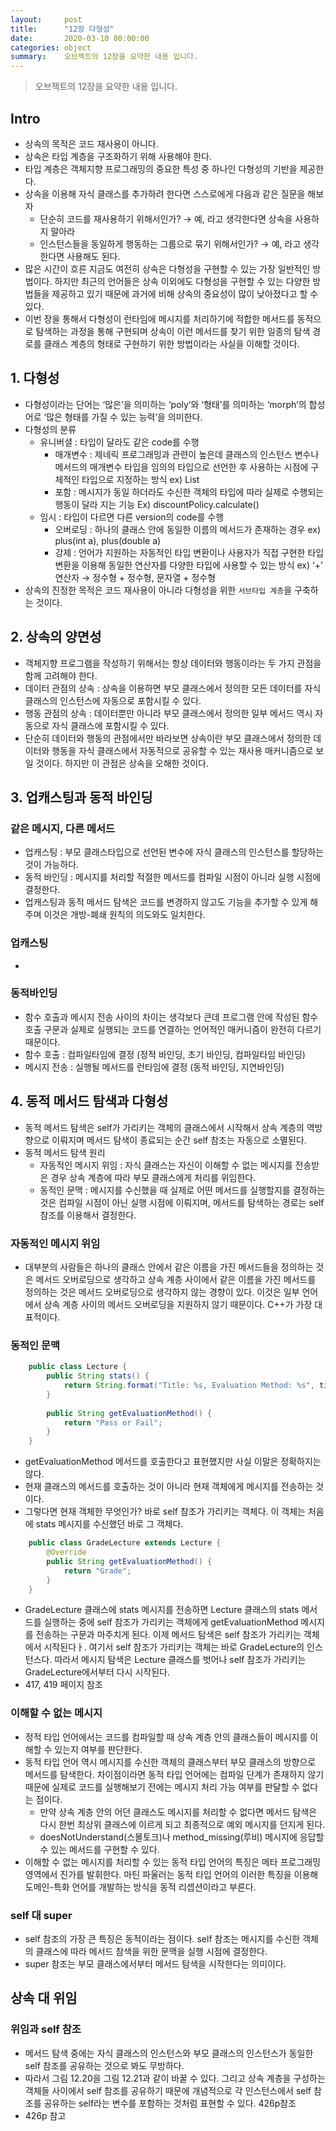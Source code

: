 ```yaml
---
layout:     post
title:      "12장 다형성"
date:       2020-03-10 00:00:00
categories: object
summary:    오브젝트의 12장을 요약한 내용 입니다.
---
```


> 오브젝트의 12장을 요약한 내용 입니다.

## Intro

- 상속의 목적은 코드 재사용이 아니다.
- 상속은 타입 계층을 구조화하기 위해 사용해야 한다.
- 타입 계층은 객체지향 프로그래밍의 중요한 특성 중 하나인 다형성의 기반을 제공한다.
- 상속을 이용해 자식 클래스를 추가하려 한다면 스스로에게 다음과 같은 질문을 해보자
    - 단순히 코드를 재사용하기 위해서인가? → 예, 라고 생각한다면 상속을 사용하지 말아라
    - 인스턴스들을 동일하게 행동하는 그룹으로 묶기 위해서인가? → 예, 라고 생각한다면 사용해도 된다.
- 많은 시간이 흐른 지금도 여전히 상속은 다형성을 구현할 수 있는 가장 일반적인 방법이다. 
하지만 최근의 언어들은 상속 이외에도 다형성을 구현할 수 있는 다양한 방법들을 제공하고 있기 때문에 과거에 비해 상속의 중요성이 많이 낮아졌다고 할 수 있다.
- 이번 장을 통해서 다형성이 런타임에 메시지를 처리하기에 적합한 메서드를 동적으로 탐색하는 과정을 통해 구현되며 상속이 이런 메서드를 찾기 위한 일종의 탐색 경로를 클래스 계층의 형태로 구현하기 위한 방법이라는 사실을 이해할 것이다.

## 1. 다형성

- 다형성이라는 단어는 ‘많은’을 의미하는 ‘poly’와 ‘형태’를 의미하는 ‘morph’의 합성어로 ‘많은 형태를 가질 수 있는 능력’을 의미한다.
- 다형성의 분류
    - 유니버셜 : 타입이 달라도 같은 code를 수행
        - 매개변수 : 제네릭 프로그래밍과 관련이 높은데 클래스의 인스턴스 변수나 메서드의 매개변수 타입을 임의의 타입으로 선언한 후 사용하는 시점에 구체적인 타입으로 지정하는 방식 ex) List<T>
        - 포함 : 메시지가 동일 하더라도 수신한 객체의 타입에 따라 실제로 수행되는 행동이 달라 지는 기능 Ex) discountPolicy.calculate()
    - 임시 : 타입이 다르면 다른 version의 code를 수행
        - 오버로딩 : 하나의 클래스 안에 동일한 이름의 메서드가 존재하는 경우 ex) plus(int a), plus(double a)
        - 강제 : 언어가 지원하는 자동적인 타입 변환이나 사용자가 직접 구현한 타입 변환을 이용해 동일한 연산자를 다양한 타입에 사용할 수 있는 방식 ex) ‘+’ 연산자 → 정수형 + 정수형, 문자열 + 정수형
- 상속의 진정한 목적은 코드 재사용이 아니라 다형성을 위한 `서브타입 계층`을 구축하는 것이다.

## 2. 상속의 양면성

- 객체지향 프로그램을 작성하기 위해서는 항상 데이터와 행동이라는 두 가지 관점을 함께 고려해야 한다.
- 데이터 관점의 상속 : 상속을 이용하면 부모 클래스에서 정의한 모든 데이터를 자식 클래스의 인스턴스에 자동으로 포함시킬 수 있다.
- 행동 관점의 상속 : 데이터뿐만 아니라 부모 클래스에서 정의한 일부 메서드 역시 자동으로 자식 클래스에 포함시킬 수 있다.
- 단순히 데이터와 행동의 관점에서만 바라보면 상속이란 부모 클래스에서 정의한 데이터와 행동을 자식 클래스에서 자동적으로 공유할 수 있는 재사용 매커니즘으로 보일 것이다. 하지만 이 관점은 상속을 오해한 것이다.

## 3. 업캐스팅과 동적 바인딩

### 같은 메시지, 다른 메서드

- 업캐스팅 : 부모 클래스타입으로 선언된 변수에 자식 클래스의 인스턴스를 할당하는 것이 가능하다.
- 동적 바인딩 : 메시지를 처리할 적절한 메서드를 컴파일 시점이 아니라 실행 시점에 결정한다.
- 업캐스팅과 동적 메서드 탐색은 코드를 변경하지 않고도 기능을 추가할 수 있게 해주며 이것은 개방-폐쇄 원칙의 의도와도 일치한다.

### 업캐스팅

- 

### 동적바인딩

- 함수 호출과 메시지 전송 사이의 차이는 생각보다 큰데 프로그램 안에 작성된 함수 호출 구문과 실제로 실행되는 코드를 연결하는 언어적인 매커니즘이 완전히 다르기 때문이다.
- 함수 호출 : 컴파일타임에 결정 (정적 바인딩, 초기 바인딩, 컴파일타임 바인딩)
- 메시지 전송 : 실행될 메서드를 런타임에 결정 (동적 바인딩, 지연바인딩)

## 4. 동적 메서드 탐색과 다형성

- 동적 메서드 탐색은 self가 가리키는 객체의 클래스에서 시작해서 상속 계층의 역방향으로 이뤄지며 메서드 탐색이 종료되는 순간 self 참조는 자동으로 소멸된다.
- 동적 메서드 탐색 원리
    - 자동적인 메시지 위임 : 자식 클래스는 자신이 이해할 수 없는 메시지를 전송받은 경우 상속 계층에 따라 부모 클래스에게 처리를 위임한다.
    - 동적인 문맥 : 메시지를 수신했을 때 실제로 어떤 메서드를 실행할지를 결정하는 것은 컴파일 시점이 아닌 실행 시점에 이뤄지며, 메서드를 탐색하는 경로는 self 참조를 이용해서 결정한다.

### 자동적인 메시지 위임

- 대부분의 사람들은 하나의 클래스 안에서 같은 이름을 가진 메서드들을 정의하는 것은 메서드 오버로딩으로 생각하고 상속 계층 사이에서 같은 이름을 가진 메서드를 정의하는 것은 메서드 오버로딩으로 생각하지 않는 경향이 있다. 이것은 일부 언어에서 상속 계층 사이의 메서드 오버로딩을 지원하지 않기 때문이다. C++가 가장 대표적이다.

### 동적인 문맥
```java
    public class Lecture {
    	public String stats() {
    		return String.format("Title: %s, Evaluation Method: %s", title, getEvaluationMethod());
    	}
    
    	public String getEvaluationMethod() {
    		return "Pass or Fail";
    	}
    }
```
- getEvaluationMethod 메서드를 호출한다고 표현했지만 사실 이말은 정확하지는 않다.
- 현재 클래스의 메서드를 호출하는 것이 아니라 현재 객체에게 메시지를 전송하는 것이다.
- 그렇다면 현재 객체한 무엇인가? 바로 self 참조가 가리키는 객체다. 이 객체는 처음에 stats 메시지를 수신했던 바로 그 객체다.
```java
    public class GradeLecture extends Lecture {
    	@Override
    	public String getEvaluationMethod() {
    		return "Grade";
    	}
    }
```
- GradeLecture 클래스에 stats 메시지를 전송하면 Lecture 클래스의 stats 메서드를 실행하는 중에 self 참조가 가리키는 객체에게 getEvaluationMethod 메시지를 전송하는 구문과 마주치게 된다. 이제 메서드 탐색은 self 참조가 가리키는 객체에서 시작된다ㅏ. 여기서 self 참조가 가리키는 객체는 바로 GradeLecture의 인스턴스다. 따라서 메시지 탐색은 Lecture 클래스를 벗어나 self 참조가 가리키는 GradeLecture에서부터 다시 시작된다.
- 417, 419 페이지 참조

### 이해할 수 없는 메시지

- 정적 타입 언어에서는 코드를 컴파일할 때 상속 계층 안의 클래스들이 메시지를 이해할 수 있는지 여부를 판단한다.
- 동적 타입 언어 역시 메시지를 수신한 객체의 클래스부터 부모 클래스의 방향으로 메서드를 탐색한다. 차이점이라면 동적 타입 언어에는 컴파일 단계가 존재하지 않기 때문에 실제로 코드를 실행해보기 전에는 메시지 처리 가능 여부를 판달할 수 없다는 점이다.
    - 만약 상속 계층 안의 어던 클래스도 메시지를 처리할 수 없다면 메서드 탐색은 다시 한번 최상위 클래스에 이르게 되고 최종적으로 예외 메시지를 던지게 된다.
    - doesNotUnderstand(스몰토크)나 method_missing(루비) 메시지에 응답할 수 있는 메서드를 구현할 수 있다.
- 이해할 수 없는 메시지를 처리할 수 있는 동적 타입 언어의 특징은 메타 프로그래밍 영역에서 진가를 발휘한다. 마틴 파울러는 동적 타입 언어의 이러한 특징을 이용해 도메인-특화 언어를 개발하는 방식을 동적 리셉션이라고 부른다.

### self 대 super

- self 참조의 가장 큰 특징은 동적이라는 점이다. self 참조는 메시지를 수신한 객체의 클래스에 따라 메서드 참색을 위한 문맥을 실행 시점에 결정한다.
- super 참조는 부모 클래스에서부터 메서드 탐색을 시작한다는 의미이다.

## 상속 대 위임

### 위임과 self 참조

- 메서드 탐색 중에는 자식 클래스의 인스턴스와 부모 클래스의 인스턴스가 동일한 self 참조를 공유하는 것으로 봐도 무방하다.
- 따라서 그림 12.20을 그림 12.21과 같이 바꿀 수 있다. 그리고 상속 계층을 구성하는 객체들 사이에서 self 참조를 공유하기 때문에 개념적으로 각 인스턴스에서 self 참조를 공유하는 self라는 변수를 포함하는 것처럼 표현할 수 있다.  426p참조
- 426p 참고